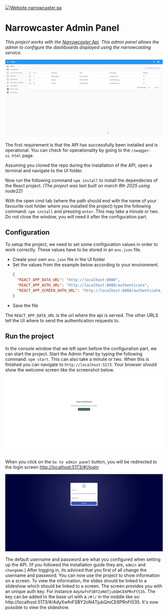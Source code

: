 [![Website narrowcaster.ga](https://img.shields.io/website-up-down-green-red/https/narrowcaster.ba99.nl.svg)](https://narrowcaster.ga/)

# Narrowcaster Admin Panel
_This project works with the [Narrowcaster Api](https://github.com/brann0n/narrowcaster/API). This admin panel allows the admin to configure the dashboards displayed using the narrowcasting service._

![dashboard-example](docs/img/dashboard-example.png?raw=true "Dashboard Example")

The first requirement is that the API has successfully been installed and is operational. You can check for operationality by going to the `/swagger-ui.html` page.

Assuming you cloned the repo during the installation of the API, open a terminal and navigate to the UI folder.

Now run the following command `npm install` to install the dependecies of the React project. _(The project was last built on march 8th 2025 using node22)_  

With the open cmd tab (where the path should end with the name of your favourite root folder where you installed the project) type the following command: `npm install` and pressing `enter`. This may take a minute or two. Do not close the window, you will need it after the configuration part.

## Configuration
To setup the project, we need to set some configuration values in order to work correctly. These values have to be stored in an `env.json` file.
- Create your own `env.json` file in the UI folder
- Set the values from the example below according to your environment.
  ```json
  {
    "REACT_APP_DATA_URL": "http://localhost:8080",
    "REACT_APP_AUTH_URL": "http://localhost:8080/authenticate",
    "REACT_APP_SCREEN_AUTH_URL": "http://localhost:8080/authenticate_screen"
  }
  ```
- Save the file

The `REACT_APP_DATA_URL` is the url where the api is served. The other URLS tell the UI where to send the authentication requests to.

## Run the project
In the console window that we left open before the configuration part, we can start the project. Start the Admin Panel by typing the following command: `npm start`. This can also take a minute or two. When this is finished you can navigate to `http://localhost:5173`. Your browser should show the welcome screen like the screenshot below.

![welcome-screen](docs/img/welcome-screen.png "Welcome Screen")

When you click on the `Go to admin panel` button, you will be redirected to the login screen [http://localhost:5173/#!/login](http://localhost:5173/#!/login)

![login-screen](docs/img/login-screen.png "Login Screen")

The default username and password are what you configured when setting up the API. (If you followed the installation guide they are, `admin` and `changeme`.) After logging in, its adviced that you first of all change the username and password. You can now use the project to show information on a screen. To view the information, the slides should be linked to a slideshow which should be linked to a screen. The screen provides you with an unique auth key. For instance `AdyXwfnFSBY2oN4TjubQmCE6PRnFt535`. The key can be added to the base url with a `/#!/` in the middle like so: http://localhost:5173/#/AdyXwfnFSBY2oN4TjubQmCE6PRnFt535. It's now possible to view the slideshow.
